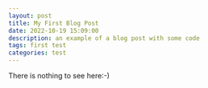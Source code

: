 ```yaml
---
layout: post
title: My First Blog Post
date: 2022-10-19 15:09:00
description: an example of a blog post with some code
tags: first test
categories: test
---
```


There is nothing to see here:-)
